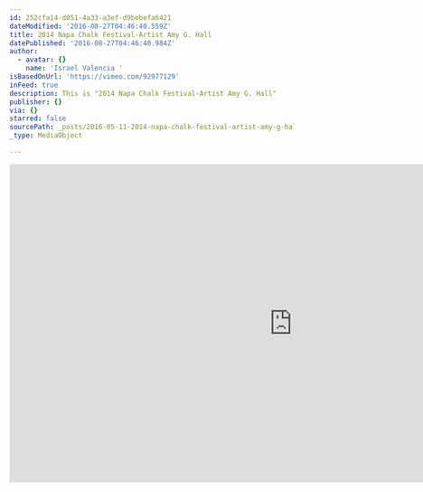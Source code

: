```yaml
---
id: 252cfa14-d051-4a33-a3ef-d9bebefa6421
dateModified: '2016-08-27T04:46:40.559Z'
title: 2014 Napa Chalk Festival-Artist Amy G. Hall
datePublished: '2016-08-27T04:46:40.984Z'
author:
  - avatar: {}
    name: 'Israel Valencia '
isBasedOnUrl: 'https://vimeo.com/92977129'
inFeed: true
description: This is "2014 Napa Chalk Festival-Artist Amy G. Hall"
publisher: {}
via: {}
starred: false
sourcePath: _posts/2016-05-11-2014-napa-chalk-festival-artist-amy-g-hall.md
_type: MediaObject

---
```

<iframe src="https://cdn.embedly.com/widgets/media.html?src=https%3A%2F%2Fplayer.vimeo.com%2Fvideo%2F92977129&amp;src_secure=1&amp;url=https%3A%2F%2Fvimeo.com%2F92977129&amp;image=https%3A%2F%2Fi.vimeocdn.com%2Fvideo%2F566431772_1280x720.jpg&amp;key=b7d04c9b404c499eba89ee7072e1c4f7&amp;type=text%2Fhtml&amp;schema=vimeo" width="1000" height="563" scrolling="no" frameborder="0" allowfullscreen="" style=""></iframe>